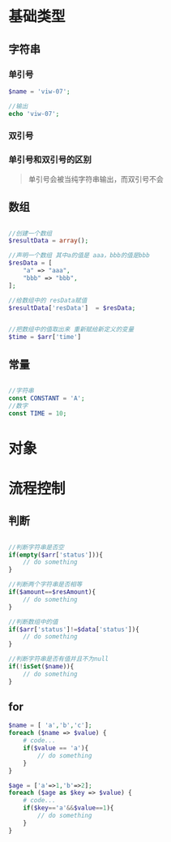 # 基础类型

## 字符串

### 单引号

```php
$name = 'viw-07';

//输出
echo 'viw-07';
```

### 双引号



### 单引号和双引号的区别

> 单引号会被当纯字符串输出，而双引号不会

## 数组

```php

//创建一个数组
$resultData = array();

//声明一个数组 其中a的值是 aaa，bbb的值是bbb
$resData = [
    "a" => "aaa",
    "bbb" => "bbb",
];

//给数组中的 resData赋值
$resultData['resData']  = $resData;


//把数组中的值取出来 重新赋给新定义的变量
$time = $arr['time']

```



## 常量

```php

//字符串
const CONSTANT = 'A';
//数字
const TIME = 10;

```

# 对象


# 流程控制

## 判断

```php

//判断字符串是否空
if(empty($arr['status'])){
    // do something
}

//判断两个字符串是否相等
if($amount==$resAmount){
    // do something
}

//判断数组中的值
if($arr['status']!=$data['status']){
    // do something 
}

//判断字符串是否有值并且不为null
if(!isSet($name)){
    // do something
}


```

## for


```php
$name = [ 'a','b','c'];
foreach ($name => $value) {
    # code...
    if($value == 'a'){
        // do something
    }
}

$age = ['a'=>1,'b'=>2];
foreach ($age as $key => $value) {
    # code...
    if($key=='a'&&$value==1){
        // do something
    }
}

```


